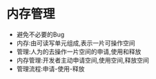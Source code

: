 # 内存管理
+ 避免不必要的Bug
+ 内存:由可读写单元组成,表示一片可操作空间
+ 管理:人为的去操作一片空间的申请,使用和释放
+ 内存管理:开发者主动申请空间,使用空间,释放空间
+ 管理流程:申请-使用-释放

## 